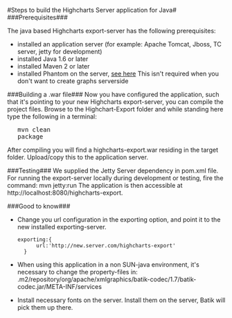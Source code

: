 #Steps to build the Highcharts Server application for Java#
###Prerequisites###

The java based Highcharts export-server has the following prerequisites:
- installed an application server (for example: Apache Tomcat, Jboss, TC server, jetty for development)
- installed Java 1.6 or later
- installed Maven 2 or later
- installed Phantom on the server, <a href="https://github.com/highslide-software/highcharts.com/blob/master/exporting-server/phantomjs/readme.md">see here</a> This isn't required when you don't want to create graphs serverside

###Building a .war file###
Now you have configured the application, such that it's pointing to your new Highcharts export-server, you can compile the project files. Browse to the Highchart-Export folder and while standing here type the following in a terminal: <ul style="list-style-type:none"><li><pre>mvn clean package</pre></li></ul>
After compiling you will find a highcharts-export.war residing in the target folder. Upload/copy this to the application server.

###Testing###
We supplied the <a hre="http://jetty.codehaus.org/jetty/">Jetty Server</a> dependency in pom.xml file. For running the export-server locally during development or testing, fire the command:
    mvn jetty:run
The application is then accessible at http://localhost:8080/highcharts-export.

###Good to know###
- Change you url configuration in the exporting option, and point it to the new installed exporting-server.

    <pre><code>exporting:{ 
        url:'http://new.server.com/highcharts-export' 
    }</code></pre>
- When using this application in a non SUN-java environment, it's necessary to change the property-files in: .m2/repository/org/apache/xmlgraphics/batik-codec/1.7/batik-codec.jar/META-INF/services</p>
- Install necessary fonts on the server. Install them on the server, Batik will pick them up there.</p>
